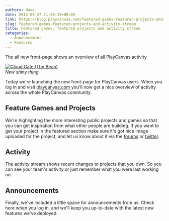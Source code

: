 ```yaml
---
authors: dave
date: 2013-08-27 11:50:19+00:00
link: https://blog.playcanvas.com/featured-games-featured-projects-and-activity-stream/
slug: featured-games-featured-projects-and-activity-stream
title: Featured games, featured projects and activity stream
categories:
  - Announcement
  - Features
---
```


The all new front-page shows an overview of all PlayCanvas activity.

[![Cloud Gate (The Bean)](https://farm1.staticflickr.com/1/414896_925f2c7a1c.jpg)](https://www.flickr.com/photos/josh/414896/)
<br />_New shiny thing_

Today we're launching the new front-page for PlayCanvas users. When you log in and visit [playcanvas.com](https://playcanvas.com) you'll now get a nice overview of activity across the whole PlayCanvas community.

## Feature Games and Projects

We're highlighting the more interesting public projects and games so that you can get inspiration from what other people are building. If you want to get your project in the featured section make sure it's got nice image uploaded for the project, and let us know about it via the [forums](https://forum.playcanvas.com) or [twitter](https://twitter.com/playcanvas).

## Activity

The activity stream shows recent changes to projects that you own. So you can see your team's activity or just remember what you were last working on.

## Announcements

Finally, we've included a little space for announcements from us. Check here when you log in, and we'll keep you up-to-date with the latest new features we've deployed.
